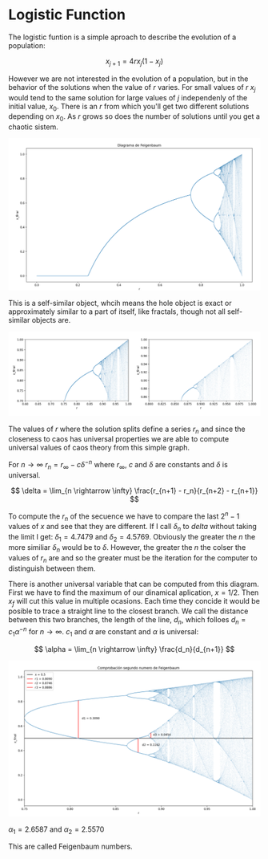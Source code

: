# Logistic Function 

The logistic funtion is a simple aproach to describe the evolution of a population: 

$$ x_{j+1} = 4r x_j (1 - x_j) $$

However we are not interested in the evolution of a population, but in the behavior of the solutions when the value of $r$ varies. For small values of $r$ $x_j$ would tend to the same solution for large values of $j$ independenly of the initial value, $x_0$. There is an $r$ from which you'll get two different solutions depending on $x_0$. As $r$ grows so does the number of solutions until you get a chaotic sistem. 

![alt text][logo]

[logo]:https://github.com/Olinty-3/Physics-simulations-/blob/main/1%20-%20Logistic%20function/Figure_1.png

This is a self-similar object, whcih means the hole object is exact or approximately similar to a part of itself, like fractals, though not all self-similar objects are. 

![alt text][logo2]

[logo2]:https://github.com/Olinty-3/Physics-simulations-/blob/main/1%20-%20Logistic%20function/Figure_2.png

The values of $r$ where the solution splits define a series ${r_n}$ and since the closeness to caos has universal properties we are able to compute universal values of caos theory from this simple graph. 

For $n \rightarrow \infty$ $r_n = r_\infty - c \delta^{-n}$ where $r_\infty$, $c$ and $\delta$ are constants and $\delta$ is universal.

$$ \delta = \lim_{n \rightarrow \infty} \frac{r_{n+1} - r_n}{r_{n+2} - r_{n+1}} $$ 

To compute the $r_n$ of the secuence we have to compare the last $2^n - 1$ values of $x$ and see that they are different. If I call $\delta_n$ to $delta$ without taking the limit I get: $\delta_1 = 4.7479$ and $\delta_2 = 4.5769$. Obviously the greater the $n$ the more similiar $\delta_n$ would be to $\delta$. However, the greater the $n$ the colser the values of $r_n$ are and so the greater must be the iteration for the computer to distinguish between them. 

There is another universal variable that can be computed from this diagram. First we have to find the maximum of our dinamical aplication, $x = 1/2$. Then $x_f$ will cut this value in multiple ocasions. Each time they concide it would be posible to trace a straight line to the closest branch. We call the distance between this two branches, the length of the line, $d_n$, which folloes $d_n = c_1 \alpha^{-n}$ for $n \rightarrow \infty$. $c_1$ and $\alpha$ are constant and $\alpha$ is universal: 

$$ \alpha = \lim_{n \rightarrow \infty} \frac{d_n}{d_{n+1}} $$

![alt text][logo3]

[logo3]:https://github.com/Olinty-3/Physics-simulations-/blob/main/1%20-%20Logistic%20function/Figure_3.png

$\alpha_1 = 2.6587$ and $\alpha_2 = 2.5570$

This are called Feigenbaum numbers. 
